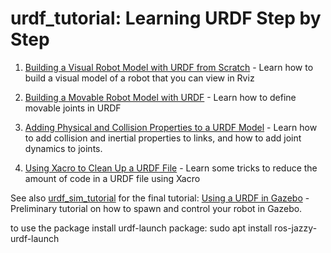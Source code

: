 # urdf_tutorial: Learning URDF Step by Step

 1. [Building a Visual Robot Model with URDF from Scratch](https://docs.ros.org/en/rolling/Tutorials/URDF/Building-a-Visual-Robot-Model-with-URDF-from-Scratch.html) - Learn how to build a visual model of a robot that you can view in Rviz

 1. [Building a Movable Robot Model with URDF](https://docs.ros.org/en/rolling/Tutorials/URDF/Building-a-Movable-Robot-Model-with-URDF.html) - Learn how to define movable joints in URDF

 1. [Adding Physical and Collision Properties to a URDF Model](https://docs.ros.org/en/rolling/Tutorials/URDF/Adding-Physical-and-Collision-Properties-to-a-URDF-Model.html) - Learn how to add collision and inertial properties to links, and how to add joint dynamics to joints.

 1. [Using Xacro to Clean Up a URDF File](https://docs.ros.org/en/rolling/Tutorials/URDF/Using-Xacro-to-Clean-Up-a-URDF-File.html) - Learn some tricks to reduce the amount of code in a URDF file using Xacro

See also [urdf_sim_tutorial](https://github.com/ros/urdf_sim_tutorial) for the final tutorial: [Using a URDF in Gazebo](https://wiki.ros.org/urdf/Tutorials/Using%20a%20URDF%20in%20Gazebo) - Preliminary tutorial on how to spawn and control your robot in Gazebo.


to use the package install urdf-launch package: sudo apt install ros-jazzy-urdf-launch
